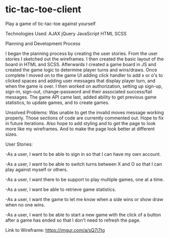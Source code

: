 # tic-tac-toe-client
Play a game of tic-tac-toe against yourself

Technologies Used:
AJAX
jQuery
JavaScript
HTML
SCSS

Planning and Development Process

I began the planning process by creating the user stories. From the user stories I sketched out the wireframes. I then created the basic layout of the board in HTML and SCSS. Afterwards I created a game board in JS and created the game logic to determine player turns and wins/draws. Once complete I moved on to the game UI adding click handler to add x or o's to clicked spaces and adding user messages that display player turn, and when the game is over. I then worked on authorization, setting up sign-up, sign-in, sign-out, change-password and their associated success/fail messages. The game API came last, added ability to get previous game statistics, to update games, and to create games.

Unsolved Problems:
Was unable to get the invalid moves message working properly. Those sections of code are currently commented out. Hope to fix in future iterations. Also hope to add styling and to get the page to look more like my wireframes. And to make the page look better at different sizes.

User Stories:

-As a user, I want to be able to sign in so that I can have my own account.

-As a user, I want to be able to switch turns between X and O so that I can play against myself or others.

-As a user, I want there to be support to play multiple games, one at a time.

-As a user, I want be able to retrieve game statistics.

-As a user, I want the game to let me know when a side wins or show draw when no one wins.

-As a user, I want to be able to start a new game with the click of a button after a game has ended so that I don't need to refresh the page.

Link to Wireframe:
https://imgur.com/a/sQ7i7tg
